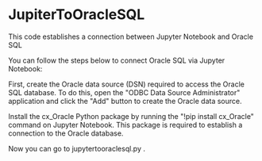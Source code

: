 # JupiterToOracleSQL
This code establishes a connection between Jupyter Notebook and Oracle SQL

You can follow the steps below to connect Oracle SQL via Jupyter Notebook:

First, create the Oracle data source (DSN) required to access the Oracle SQL database. To do this, open the "ODBC Data Source Administrator" application and click the "Add" button to create the Oracle data source.

Install the cx_Oracle Python package by running the "!pip install cx_Oracle" command on Jupyter Notebook. This package is required to establish a connection to the Oracle database.

Now you can go to jupytertooraclesql.py .
